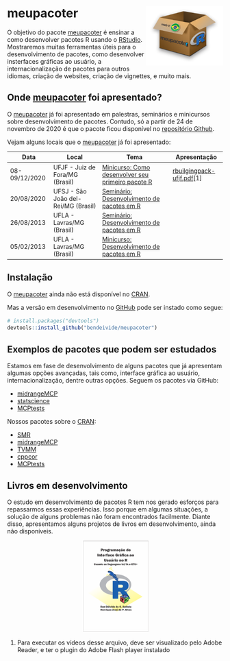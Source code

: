 
<!-- README.md is generated from README.Rmd. Please edit that file -->

# meupacoter <img src='man/figures/logo.png' align="right" height="139" />

<!-- badges: start -->

<!-- badges: end -->

O objetivo do pacote
[meupacoter](https://bendeivide.github.io/meupacoter/) é ensinar a como
desenvolver pacotes R usando o [RStudio](http://rstudio.com).
Mostraremos muitas ferramentas úteis para o desenvolvimento de pacotes,
como desenvolver insterfaces gráficas ao usuário, a internacionalização
de pacotes para outros idiomas, criação de websites, criação de
vignettes, e muito mais.

## Onde [meupacoter](https://bendeivide.github.io/meupacoter/) foi apresentado?

O [meupacoter](https://bendeivide.github.io/meupacoter/) já foi
apresentado em palestras, seminários e minicursos sobre desenvolvimento
de pacotes. Contudo, só a partir de 24 de novembro de 2020 é que o
pacote ficou disponível no [repositório
Github](https://github.com/bendeivide/meupacoter).

Vejam alguns locais que o
[meupacoter](https://bendeivide.github.io/meupacoter/) já foi
apresentado:

| Data          | Local                               | Tema                                                                                                                                     | Apresentação                                                                                                      |
| ------------- | ----------------------------------- | ---------------------------------------------------------------------------------------------------------------------------------------- | ----------------------------------------------------------------------------------------------------------------- |
| 08-09/12/2020 | UFJF - Juiz de Fora/MG (Brasil)     | [Minicurso: Como desenvolver seu primeiro pacote R](https://www.sympla.com.br/minicurso-como-desenvolver-seu-primeiro-pacote-r__1073575) | [rbuilgingpack-ufjf.pdf](https://drive.google.com/file/d/1hsq_i7CJNravP3fEAXzipdnP2Q-nArt3/view?usp=sharing)\[1\] |
| 20/08/2020    | UFSJ - São João del-Rei/MG (Brasil) | [Seminário: Desenvolvimento de pacotes em R](https://youtu.be/mGUY6Cxzr58)                                                               |                                                                                                                   |
| 26/08/2013    | UFLA - Lavras/MG (Brasil)           | [Seminário: Desenvolvimento de pacotes em R](http://www.des.ufla.br/)                                                                    |                                                                                                                   |
| 05/02/2013    | UFLA - Lavras/MG (Brasil)           | [Minicurso: Desenvolvimento de pacotes em R](http://www.des.ufla.br/)                                                                    |                                                                                                                   |

## Instalação

O [meupacoter](https://bendeivide.github.io/meupacoter/) ainda não está
disponível no [CRAN](https://CRAN.R-project.org).

<!--
You can install the released version of meupacoter from [CRAN](https://CRAN.R-project.org) with:

``` r
install.packages("meupacoter")
```
-->

Mas a versão em desenvolvimento no [GitHub](https://github.com/) pode
ser instado como segue:

``` r
# install.packages("devtools")
devtools::install_github("bendeivide/meupacoter")
```

## Exemplos de pacotes que podem ser estudados

Estamos em fase de desenvolvimento de alguns pacotes que já apresentam
algumas opções avançadas, tais como, interface gráfica ao usuário,
internacionalização, dentre outras opções. Seguem os pacotes via GitHub:

  - [midrangeMCP](http://bendeivide.github.io/midrangeMCP)
  - [statscience](https://bendeivide.github.io/statscience/)
  - [MCPtests](https://github.com/bendeivide/MCPtests)

Nossos pacotes sobre o [CRAN](https://CRAN.R-project.org):

  - [SMR](http://cran.r-project.org/package=SMR)
  - [midrangeMCP](http://cran.r-project.org/package=midrangeMCP)
  - [TVMM](http://cran.r-project.org/package=TVMM)
  - [cppcor](http://cran.r-project.org/package=cppcor)
  - [MCPtests](http://cran.r-project.org/package=MCPtests)

## Livros em desenvolvimento

O estudo em desenvolvimento de pacotes R tem nos gerado esforços para
repassarmos essas experiências. Isso porque em algumas situações, a
solução de alguns problemas não foram encontrados facilmente. Diante
disso, apresentamos alguns projetos de livros em desenvolvimento, ainda
não disponíveis.

<p align="center">

<img src="man/figures/dper.png" alt="" width="30%">
<img src="man/figures/livroGUI2.png" alt="" width="30%">

</p>

1.  Para executar os vídeos desse arquivo, deve ser visualizado pelo
    Adobe Reader, e ter o plugin do Adobe Flash player instalado
